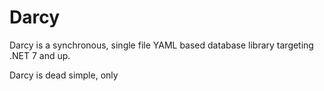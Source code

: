 # Darcy
Darcy is a synchronous, single file YAML based database library targeting .NET 7 and up.

Darcy is dead simple, only 
